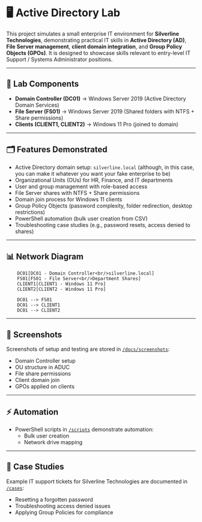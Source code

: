 # 🖥️ Active Directory Lab

This project simulates a small enterprise IT environment for **Silverline Technologies**, demonstrating practical IT skills in **Active Directory (AD)**, **File Server management**, **client domain integration**, and **Group Policy Objects (GPOs)**. It is designed to showcase skills relevant to entry-level IT Support / Systems Administrator positions.

---

## 🔧 Lab Components
- **Domain Controller (DC01)** → Windows Server 2019 (Active Directory Domain Services)
- **File Server (FS01)** → Windows Server 2019 (Shared folders with NTFS + Share permissions)
- **Clients (CLIENT1, CLIENT2)** → Windows 11 Pro (joined to domain)

---

## 🗂️ Features Demonstrated
- Active Directory domain setup: `silverline.local` (although, in this case, you can make it whatever you want your fake enterprise to be)
- Organizational Units (OUs) for HR, Finance, and IT departments
- User and group management with role-based access
- File Server shares with NTFS + Share permissions
- Domain join process for Windows 11 clients
- Group Policy Objects (password complexity, folder redirection, desktop restrictions)
- PowerShell automation (bulk user creation from CSV)
- Troubleshooting case studies (e.g., password resets, access denied to shares)

---

## 📊 Network Diagram
```mermaid
    DC01[DC01 - Domain Controller<br/>silverline.local]
    FS01[FS01 - File Server<br/>Department Shares]
    CLIENT1[CLIENT1 - Windows 11 Pro]
    CLIENT2[CLIENT2 - Windows 11 Pro]

    DC01 --> FS01
    DC01 --> CLIENT1
    DC01 --> CLIENT2
```
---

## 📸 Screenshots
Screenshots of setup and testing are stored in [`/docs/screenshots`](docs/screenshots):
- Domain Controller setup
- OU structure in ADUC
- File share permissions
- Client domain join
- GPOs applied on clients

---

## ⚡ Automation
- PowerShell scripts in [`/scripts`](scripts) demonstrate automation:
  - Bulk user creation
  - Network drive mapping

---

## 📝 Case Studies
Example IT support tickets for Silverline Technologies are documented in [`/cases`](cases):
- Resetting a forgotten password
- Troubleshooting access denied issues
- Applying Group Policies for compliance

